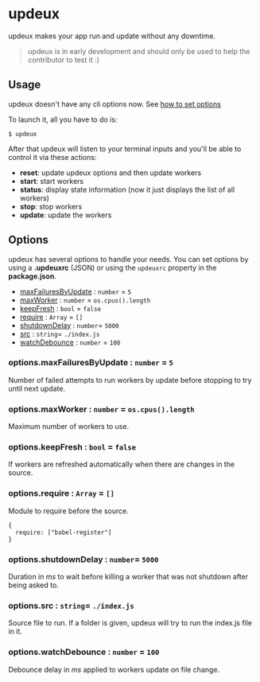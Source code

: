 # updeux

updeux makes your app run and update without any downtime.

> updeux is in early development and should only be used to help the contributor to test it :)

## Usage

updeux doesn't have any cli options now. See [how to set options](#options)

To launch it, all you have to do is:

```
$ updeux
```

After that updeux will listen to your terminal inputs and you'll be able to control it via these actions:

+ **reset**: update updeux options and then update workers
+ **start**: start workers
+ **status**: display state information (now it just displays the list of all workers)
+ **stop**: stop workers
+ **update**: update the workers

## Options

updeux has several options to handle your needs. You can set options by using a **.updeuxrc** (JSON) or using the `updeuxrc` property in the **package.json**.

+ [maxFailuresByUpdate](#maxFailuresByUpdate) : `number` = `5`
+ [maxWorker](#maxWorker) : `number` = `os.cpus().length`
+ [keepFresh](#keepFresh) : `bool` = `false`
+ [require](#require) : `Array` = `[]`
+ [shutdownDelay](#shutdownDelay) : `number`= `5000`
+ [src](#src) : `string`= `./index.js`
+ [watchDebounce](#watchDebounce) : `number` = `100`

### options.maxFailuresByUpdate : `number` = `5`

Number of failed attempts to run workers by update before stopping to try until next update.

### options.maxWorker : `number` = `os.cpus().length`

Maximum number of workers to use.

### options.keepFresh : `bool` = `false`

If workers are refreshed automatically when there are changes in the source.

### options.require : `Array` = `[]`

Module to require before the source.

```
{
  require: ["babel-register"]
}
```

### options.shutdownDelay : `number`= `5000`

Duration in *ms* to wait before killing a worker that was not shutdown after being asked to.

### options.src : `string`= `./index.js`

Source file to run. If a folder is given, updeux will try to run the index.js file in it.

### options.watchDebounce : `number` = `100`

Debounce delay in *ms* applied to workers update on file change.
